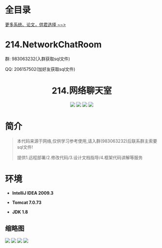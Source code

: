 # 全目录

[更多系统、论文，供君选择 ~~>](https://www.bitwise.net.cn)

#  214.NetworkChatRoom

<p>群: 983063232(入群获取sql文件)</p>
<p>QQ: 206157502(加好友获取sql文件)</p>

<p><h1 align="center">214.网络聊天室</h1></p>




<p align="center">
	<img src="https://img.shields.io/badge/jdk-1.8-orange.svg"/>
    <img src="https://img.shields.io/badge/spring-5.x-lightgrey.svg"/>
    <img src="https://img.shields.io/badge/springmvc-3.x-blue.svg"/>
    <img src="https://img.shields.io/badge/Html-5.x-yellow.svg"/>
</p>

# 简介


> 本代码来源于网络,仅供学习参考使用,请入群(983063232)后联系群主索要sql文件!
>
> 提供1.远程部署/2.修改代码/3.设计文档指导/4.框架代码讲解等服务
>
>



# 环境

- <b>IntelliJ IDEA 2009.3</b>

- <b>Tomcat 7.0.73</b>

- <b>JDK 1.8</b>




## 缩略图

![](https://bitwise.oss-cn-heyuan.aliyuncs.com/2024/9/10/336b8408-1d23-4a61-a3b7-7c5fb26f5a5c.png)
![](https://bitwise.oss-cn-heyuan.aliyuncs.com/2024/9/10/2f40446d-1d0b-445f-9edd-f74c6dd19f4e.png)
![](https://bitwise.oss-cn-heyuan.aliyuncs.com/2024/9/10/7b54e4a7-f844-4ea5-ab8b-0a0aaa4ea75d.png)
![](https://bitwise.oss-cn-heyuan.aliyuncs.com/2024/9/10/48e2e7fb-c225-440c-99ce-628c966f7369.png)



